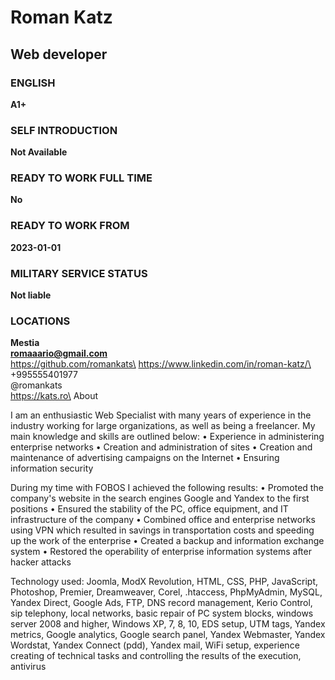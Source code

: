 # Roman Katz
## Web developer
### ENGLISH
**A1+**
### SELF INTRODUCTION
**Not Available**
### READY TO WORK FULL TIME
**No**
### READY TO WORK FROM
**2023-01-01**
### MILITARY SERVICE STATUS
**Not liable**

### LOCATIONS
**Mestia**\
**romaaario@gmail.com**\
https://github.com/romankats\
https://www.linkedin.com/in/roman-katz/\
+995555401977\
@romankats\
https://kats.ro\
About

I am an enthusiastic Web Specialist with many years of experience in the industry working for large organizations, as well as being a freelancer. My main knowledge and skills are outlined below:
• Experience in administering enterprise networks
• Creation and administration of sites
• Creation and maintenance of advertising campaigns on the Internet
• Ensuring information security

During my time with FOBOS I achieved the following results:
• Promoted the company's website in the search engines Google and Yandex to the first positions
• Ensured the stability of the PC, office equipment, and IT infrastructure of the company
• Combined office and enterprise networks using VPN
which resulted in savings in transportation costs and speeding up the work of the enterprise
• Created a backup and information exchange system
• Restored the operability of enterprise information systems after hacker attacks

Technology used:
Joomla, ModX Revolution, HTML, CSS, PHP, JavaScript, Photoshop, Premier, Dreamweaver, Corel, .htaccess, PhpMyAdmin, MySQL, Yandex Direct, Google Ads, FTP, DNS record management, Kerio Control, sip telephony, local networks, basic repair of PC system blocks, windows server 2008 and higher, Windows XP, 7, 8, 10, EDS setup, UTM tags, Yandex metrics, Google analytics, Google search panel, Yandex Webmaster, Yandex Wordstat, Yandex Connect (pdd), Yandex mail, WiFi setup, experience creating of technical tasks and controlling the results of the execution, antivirus